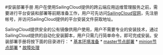 #安装部署手册 
用户在使用SailingCloud提供的跨云端应用运维管理服务之前，需要进行平台安装和部署等前期准备工作，用户可先访问[SailingCloud官网](https://183.129.190.82:9000/)，先注册帐号，并访问SailingCloud提供的平台安装文件获取地址。

SailingCloud提供安全的公有镜像供用户使用，用户不需要专业的安装技术，通过SailingCloud提供的自动化安装脚本，用户只需几行简单命令，即可完成安装。安装部署手册将按下面的目录进行：
* 
[基本环境准备](https://183.129.190.82:9000/docs/content/%E5%AE%89%E8%A3%85%E9%83%A8%E7%BD%B2%E6%89%8B%E5%86%8C/ji_ben_huan_jing_zhun_bei.html)
* 
[master节点部署](https://183.129.190.82:9000/docs/content/%E5%AE%89%E8%A3%85%E9%83%A8%E7%BD%B2%E6%89%8B%E5%86%8C/masterjie_dian_bu_shu.html)
* 
[minion节点部署](https://183.129.190.82:9000/docs/content/%E5%AE%89%E8%A3%85%E9%83%A8%E7%BD%B2%E6%89%8B%E5%86%8C/minionjie_dian_bu_shu.html)
* 
[故障处理](https://183.129.190.82:9000/docs/content/%E5%AE%89%E8%A3%85%E9%83%A8%E7%BD%B2%E6%89%8B%E5%86%8C/gu_zhang_chu_li.html)





